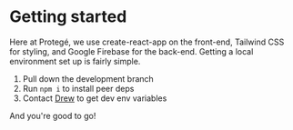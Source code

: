 # Getting started

Here at Protegé, we use create-react-app on the front-end, Tailwind CSS for styling, and Google Firebase for the back-end.
Getting a local environment set up is fairly simple.

1. Pull down the development branch
2. Run `npm i` to install peer deps
3. Contact [Drew](mailto:drewclementsdesign@gmail.com) to get dev env variables

And you're good to go!
